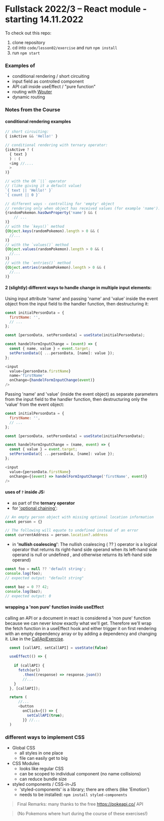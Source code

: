# Fullstack 2022/3 – React module - starting 14.11.2022

To check out this repo:

1. clone repository
2. cd into `code/lesson02/exercise` and run `npm install`
3. run `npm start`


### Examples of
- conditional rendering / short circuiting 
- input field as controlled component
- API call inside useEffect / "pure function"
- routing with [Wouter](https://github.com/molefrog/wouter)
- dynamic routing

### Notes from the Course

#### conditional rendering examples
```js
// short circuiting:
{ isActive && 'Hello!' }
```
```js
// conditional rendering with ternary operator:
{isActive ? (
  { text }
  ) : (
  <img //....
  >
)}
```
```js
// with the OR `||` operator
// (like giving it a default value)
`{ text || 'Hello!' }`
`{ count || 0 }`
```
```js
// different ways - controlling for 'empty' object 
// rendering only when object has received values (for example 'name'):
{randomPokemon.hasOwnProperty('name') && (
    // ...
)}
// with the `keys()` method
{Object.keys(randomPokemon).length > 0 && (
  //...
)}
// with the `values()` method
{Object.values(randomPokemon).length > 0 && (
  //...
)}
// with the `entries()` method
{Object.entries(randomPokemon).length > 0 && (
  //...
)}
```

#### 2 (slightly) different ways to handle change in **multiple input elements**:
Using input attribute 'name' and passing 'name' and 'value' inside the event object from the input field to the handler function, then destructuring it:
```js
const initialPersonData = {
  firstName: '',
  // ...
};

const [personData, setPersonData] = useState(initialPersonData);

const handelFormInputChange = (event) => {
  const { name, value } = event.target;
  setPersonData({ ...personData, [name]: value });
};

<input
  value={personData.firstName}
  name='firstName'
  onChange={handelFormInputChange(event)}
/>
```
Passing 'name' and 'value' (inside the event object) as separate parameters from the input field to the handler function, then destructuring only the 'value' from the event object:
```js
const initialPersonData = {
  firstName: '',
  // ...
};

const [personData, setPersonData] = useState(initialPersonData);

const handelFormInputChange = (name, event) => {
  const { value } = event.target;
  setPersonData({ ...personData, [name]: value });
};

<input
  value={personData.firstName}
  onChange={(event) => handelFormInputChange('firstName', event)}
/>
```

#### uses of `?` inside JS: 
  - as part of the **ternary operator**
  - for ['optional chaining'](https://developer.mozilla.org/en-US/docs/Web/JavaScript/Reference/Operators/Optional_chaining):
  ```js
  // An empty person object with missing optional location information
  const person = {}

  // The following will equate to undefined instead of an error
  const currentAddress = person.location?.address
  ```
  - in **'nullish coalescing'**: The nullish coalescing ( ?? ) operator is a logical operator that returns its right-hand side operand when its left-hand side operand is null or undefined , and otherwise returns its left-hand side operand)
  ```js
  const foo = null ?? 'default string';
  console.log(foo);
  // expected output: "default string"

  const baz = 0 ?? 42;
  console.log(baz);
  // expected output: 0
  ```

#### wrapping a 'non pure' function inside useEffect
 calling an API or a document in react is considered a 'non pure' function because we can never know exactly what we'll get. Therefore we'll wrap the fetch function in a useEffect hook and either trigger it on first rendering with an empty dependency array or by adding a dependency and changing it. Like in the [CallApiExercise](https://github.com/Codemon72/React_Course_2022/blob/main/code/lesson02/exercise/src/components/CallApiExercise.js).
```js
  const [callAPI, setCallAPI] = useState(false)

  useEffect(() => {
  
    if (callAPI) {
      fetch(url)
        .then((response) => response.json())
        //...
    }
  }, [callAPI]);

  return (
      //...
      <button
        onClick={() => {
          setCallAPI(true);
        }} //...
  )
```

### different ways to implement CSS
- Global CSS
  - all styles in one place
  - file can easily get to big
- CSS Modules
  - looks like regular CSS
  - can be scoped to individual component (no name collisions)
  - can reduce bundle size
- styled components / CSS-in-JS
  - 'styled-components' is a library; there are others (like 'Emotion')
  - needs to be installed: `npm install styled-components`


> Final Remarks: many thanks to the free https://pokeapi.co/ API

> (No Pokemons where hurt during the course of these exercises!)